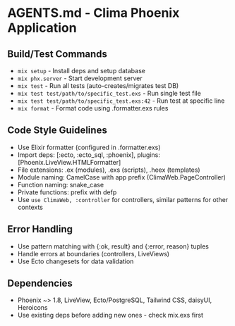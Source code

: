 # AGENTS.md - Clima Phoenix Application

## Build/Test Commands
- `mix setup` - Install deps and setup database
- `mix phx.server` - Start development server
- `mix test` - Run all tests (auto-creates/migrates test DB)
- `mix test test/path/to/specific_test.exs` - Run single test file
- `mix test test/path/to/specific_test.exs:42` - Run test at specific line
- `mix format` - Format code using .formatter.exs rules

## Code Style Guidelines
- Use Elixir formatter (configured in .formatter.exs)
- Import deps: [:ecto, :ecto_sql, :phoenix], plugins: [Phoenix.LiveView.HTMLFormatter]
- File extensions: .ex (modules), .exs (scripts), .heex (templates)
- Module naming: CamelCase with app prefix (ClimaWeb.PageController)
- Function naming: snake_case
- Private functions: prefix with defp
- Use `use ClimaWeb, :controller` for controllers, similar patterns for other contexts

## Error Handling
- Use pattern matching with {:ok, result} and {:error, reason} tuples
- Handle errors at boundaries (controllers, LiveViews)
- Use Ecto changesets for data validation

## Dependencies
- Phoenix ~> 1.8, LiveView, Ecto/PostgreSQL, Tailwind CSS, daisyUI, Heroicons
- Use existing deps before adding new ones - check mix.exs first